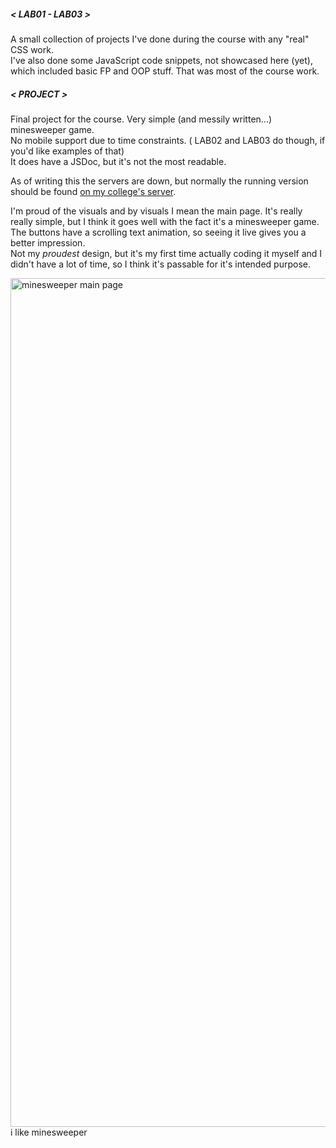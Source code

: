 ##### < LAB01 - LAB03 >
A small collection of projects I've done during the course with any "real" CSS work.  
I've also done some JavaScript code snippets, not showcased here (yet), which included basic FP and OOP stuff. That was most of the course work.

##### < PROJECT >
Final project for the course. Very simple (and messily written...) minesweeper game.  
No mobile support due to time constraints. ( LAB02 and LAB03 do though, if you'd like examples of that)  
It does have a JSDoc, but it's not the most readable.

As of writing this the servers are down, but normally the running version should be found [on my college's server](https://szuflandia.pjwstk.edu.pl/~s30303/index.html).

I'm proud of the visuals and by visuals I mean the main page. It's really really simple, but I think it goes well with the fact it's a minesweeper game. The buttons have a scrolling text animation, so seeing it live gives you a better impression.  
Not my *proudest* design, but it's my first time actually coding it myself and I didn't have a lot of time, so I think it's passable for it's intended purpose.

<img width="2560" height="1358" alt="minesweeper main page" src="https://github.com/user-attachments/assets/616e53d2-4eb1-4864-b671-9b99e63977cc" />
i like minesweeper

